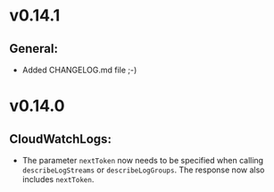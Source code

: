 # v0.14.1
## General:
- Added CHANGELOG.md file ;-)

# v0.14.0
## CloudWatchLogs:
- The parameter `nextToken` now needs to be specified when calling `describeLogStreams` or `describeLogGroups`. The response now also includes `nextToken`.
